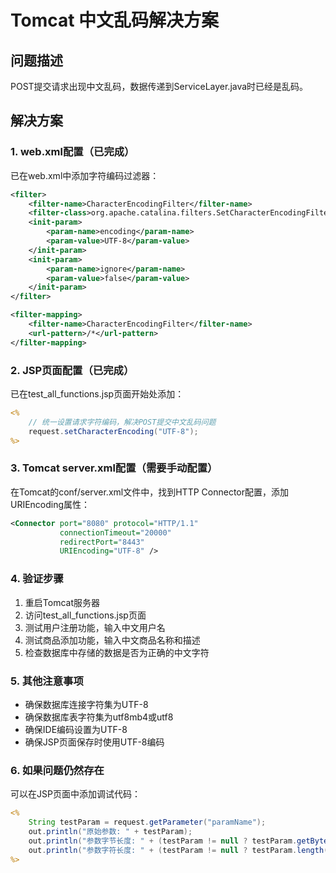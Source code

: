 # Tomcat 中文乱码解决方案

## 问题描述
POST提交请求出现中文乱码，数据传递到ServiceLayer.java时已经是乱码。

## 解决方案

### 1. web.xml配置（已完成）
已在web.xml中添加字符编码过滤器：
```xml
<filter>
    <filter-name>CharacterEncodingFilter</filter-name>
    <filter-class>org.apache.catalina.filters.SetCharacterEncodingFilter</filter-class>
    <init-param>
        <param-name>encoding</param-name>
        <param-value>UTF-8</param-value>
    </init-param>
    <init-param>
        <param-name>ignore</param-name>
        <param-value>false</param-value>
    </init-param>
</filter>

<filter-mapping>
    <filter-name>CharacterEncodingFilter</filter-name>
    <url-pattern>/*</url-pattern>
</filter-mapping>
```

### 2. JSP页面配置（已完成）
已在test_all_functions.jsp页面开始处添加：
```jsp
<%
    // 统一设置请求字符编码，解决POST提交中文乱码问题
    request.setCharacterEncoding("UTF-8");
%>
```

### 3. Tomcat server.xml配置（需要手动配置）
在Tomcat的conf/server.xml文件中，找到HTTP Connector配置，添加URIEncoding属性：

```xml
<Connector port="8080" protocol="HTTP/1.1"
           connectionTimeout="20000"
           redirectPort="8443"
           URIEncoding="UTF-8" />
```

### 4. 验证步骤
1. 重启Tomcat服务器
2. 访问test_all_functions.jsp页面
3. 测试用户注册功能，输入中文用户名
4. 测试商品添加功能，输入中文商品名称和描述
5. 检查数据库中存储的数据是否为正确的中文字符

### 5. 其他注意事项
- 确保数据库连接字符集为UTF-8
- 确保数据库表字符集为utf8mb4或utf8
- 确保IDE编码设置为UTF-8
- 确保JSP页面保存时使用UTF-8编码

### 6. 如果问题仍然存在
可以在JSP页面中添加调试代码：
```jsp
<%
    String testParam = request.getParameter("paramName");
    out.println("原始参数: " + testParam);
    out.println("参数字节长度: " + (testParam != null ? testParam.getBytes().length : 0));
    out.println("参数字符长度: " + (testParam != null ? testParam.length() : 0));
%>
```

